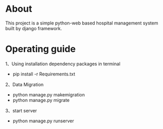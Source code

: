 # About
This project is a simple python-web based hospital management system built by django framework.
# Operating guide
1、Using installation dependency packages in terminal
* pip install -r Requirements.txt

2、Data Migration 
* python manage.py makemigration
* python manage.py migrate

3、start server
* python manage.py runserver
